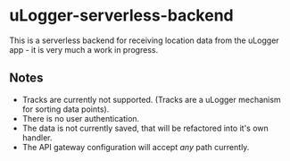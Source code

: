 # uLogger-serverless-backend

This is a serverless backend for receiving location data from the uLogger app - it is very much a work in progress.

## Notes

* Tracks are currently not supported. (Tracks are a uLogger mechanism for sorting data points).
* There is no user authentication.
* The data is not currently saved, that will be refactored into it's own handler.
* The API gateway configuration will accept _any_ path currently.
